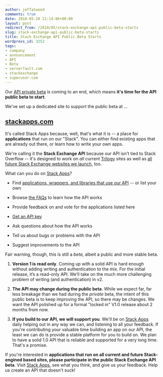 ```yaml
---
author: jeffatwood
comments: true
date: 2010-05-20 21:14:06+00:00
layout: post
redirect_from: /2010/05/stack-exchange-api-public-beta-starts
slug: stack-exchange-api-public-beta-starts
title: Stack Exchange API Public Beta Starts
wordpress_id: 3252
tags:
- company
- announcement
- API
- Beta
- serverfault.com
- stackexchange
- superuser.com
---
```



Our [API private beta](http://blog.stackoverflow.com/2010/03/stack-overflow-api-private-beta-starts/) is coming to an end, which means **it's time for the API public beta to start**.



We've set up a dedicated site to support the public beta at ...





## [stackapps.com](http://stackapps.com)





It's called Stack Apps because, well, that's what it is -- a place for **applications** that run on our "Stack". You can either find existing apps that are already out there, or learn how to write your own apps.



We're calling it the **Stack Exchange API** because our API isn't tied to Stack Overflow -- it's designed to work on _all_ current [Trilogy](http://blog.stackoverflow.com/2009/05/the-stack-overflow-trilogy/) sites as well as [all future Stack Exchange websites we launch](http://blog.stackexchange.com/post/518474918/stack-exchange-2-0), too.



What can you do on [Stack Apps](http://stackapps.com)?







  * Find [applications, wrappers, and libraries that use our API](http://stackapps.com/?tab=apps) -- or list your own

  * Browse [the FAQs](http://stackapps.com/questions/tagged/faq) to learn how the API works

  * Provide feedback on and vote for the applications listed here

  * [Get an API key](http://stackapps.com/apps/register)

  * Ask questions about how the API works

  * Tell us about bugs or problems with the API

  * Suggest improvements to the API




Fair warning, though, this is still a _beta_, albeit a public and more stable beta.







  1. **Version 1 is read only**. Coming up with a solid API is hard enough without adding writing and authentication to the mix. For the initial release, it’s a read-only API. We’ll take on the much more challenging problem of writing (and authentication) in v2.

  2. **The API may change during the public beta**. While we expect far, far less breakage than we had during the _private_ beta, the intent of this public beta is to keep improving the API, so there may be changes. We want the API polished up for a formal "locked in" V1.0 release about 2 months from now. 

  3. **If you build to our API, we will support you**. We'll be on [Stack Apps](http://stackapps.com) daily helping out in any way we can, and listening to all your feedback. If you're contributing your valuable time building an app on our API, the least we can do is provide a stable platform for you to build on. We plan to have a solid 1.0 API that is reliable and supported for a very long time. That's a promise.




If you're interested in **applications that run on all current and future Stack-engined based sites, please participate in the public Stack Exchange API beta**. Visit [Stack Apps](http://stackapps.com), see what you think, and give us your feedback. Help us create an API that doesn't suck!

